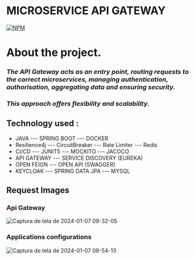 # MICROSERVICE  API GATEWAY

[![NPM](https://img.shields.io/npm/l/react)](https://github.com/JoelMaciel/Product-Catalog/blob/readm/LICENCE)

# About the project.

### *The API Gateway acts as an entry point, routing requests to the correct microservices, managing authentication, authorisation, aggregating data and ensuring security.*
### *This approach offers flexibility and scalability.*



## Technology used :
-  JAVA ---  SPRING BOOT ---  DOCKER 
-  Resilience4j --- CircuitBreaker --- Rate Limiter --- Redis
-  CI/CD --- JUNIT5 ---  MOCKITO --- JACOCO
-  API GATEWAY ---  SERVICE DISCOVERY (EUREKA)
-  OPEN FEIGN --- OPEN API (SWAGGER)
-  KEYCLOAK --- SPRING DATA JPA --- MYSQL


## Request Images

### Api Gateway
![Captura de tela de 2024-01-07 09-32-05](https://github.com/JoelMaciel/KAF-USER-SERVICE/assets/77079093/13217e5b-bd4c-4119-acca-4e2adb874eb6)

### Applications configurations
![Captura de tela de 2024-01-07 08-54-13](https://github.com/JoelMaciel/KAF-USER-SERVICE/assets/77079093/0b0e2328-7b9b-4787-9220-a382523932b7)




